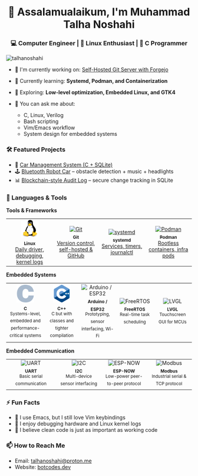 <h1 align="center">👋 Assalamualaikum, I'm Muhammad Talha Noshahi</h1>
<h3 align="center">💻 Computer Engineer | 🐧 Linux Enthusiast | 🔧 C Programmer</h3>

<p align="left"> <img src="https://komarev.com/ghpvc/?username=talhanoshahi&label=Profile%20views&color=0e75b6&style=flat" alt="talhanoshahi" /> </p>

- 🔭 I'm currently working on: [Self-Hosted Git Server with Forgejo](https://git.botcodes.dev/nextek)

- 🌱 Currently learning: **Systemd, Podman, and Containerization**

- 🧠 Exploring: **Low-level optimization, Embedded Linux, and GTK4**

- 💬 You can ask me about:
  - C, Linux, Verilog
  - Bash scripting
  - Vim/Emacs workflow
  - System design for embedded systems

### 🛠️ Featured Projects
- 🚗 [Car Management System (C + SQLite)](https://github.com/talhanoshahi/Car-Management-System-project-for-Database-Systems)
- 🕹️ [Bluetooth Robot Car](https://github.com/talhanoshahi/robot-car) – obstacle detection + music + headlights
- 📊 [Blockchain-style Audit Log](https://github.com/talhanoshahi/audit-log-system) – secure change tracking in SQLite

### 🧰 Languages & Tools

**Tools & Frameworks**
<table>
  <tr>
    <td align="center" width="120">
      <a href="https://www.linux.org/" target="_blank" rel="noreferrer">
        <img src="https://raw.githubusercontent.com/devicons/devicon/master/icons/linux/linux-original.svg" width="48" height="48" alt="Linux" />
        <br /><sub><b>Linux</b></sub>
        <br /><span>Daily driver, debugging, kernel logs</span>
      </a>
    </td>
    <td align="center" width="120">
      <a href="https://git-scm.com/" target="_blank" rel="noreferrer">
        <img src="https://www.vectorlogo.zone/logos/git-scm/git-scm-icon.svg" width="48" height="48" alt="Git" />
        <br /><sub><b>Git</b></sub>
        <br /><span>Version control, self-hosted & GitHub</span>
      </a>
    </td>
    <td align="center" width="120">
      <a href="https://www.freedesktop.org/wiki/Software/systemd/" target="_blank" rel="noreferrer">
        <img src="https://brand.systemd.io/assets/svg/systemd-logomark.svg" width="48" height="48" alt="systemd" />
        <br /><sub><b>systemd</b></sub>
        <br /><span>Services, timers, journalctl</span>
      </a>
    </td>
    <td align="center" width="120">
      <a href="https://podman.io/" target="_blank" rel="noreferrer">
        <img src="https://cdn.jsdelivr.net/gh/devicons/devicon/icons/podman/podman-original.svg" width="48" height="48" alt="Podman" />
        <br /><sub><b>Podman</b></sub>
        <br /><span>Rootless containers, infra pods</span>
      </a>
    </td>
  </tr>
</table>

**Embedded Systems**  
<table>
  <tr>
    <td align="center" width="120">
      <img src="https://raw.githubusercontent.com/devicons/devicon/master/icons/c/c-original.svg" width="48" height="48" alt="C" /><br/>
      <sub><b>C</b></sub><br/>
      <sup>Systems-level, embedded and performance-critical systems</sup>
    </td>
    <td align="center" width="120">
      <img src="https://raw.githubusercontent.com/devicons/devicon/master/icons/cplusplus/cplusplus-original.svg" width="48" height="48" alt="C++" /><br/>
      <sub><b>C++</b></sub><br/>
      <sup>C but with classes and tighter compilation</sup>
    </td>
    <td align="center" width="140">
      <img src="https://www.vectorlogo.zone/logos/arduino/arduino-icon.svg" width="40" height="40" alt="Arduino / ESP32" /><br/>
      <sub><b>Arduino / ESP32</b></sub><br/>
      <sup>Prototyping, sensor interfacing, Wi-Fi</sup>
    </td>
    <td align="center" width="140">
      <img src="https://upload.wikimedia.org/wikipedia/commons/8/82/FreeRTOS_Logo.png" width="40" height="40" alt="FreeRTOS" /><br/>
      <sub><b>FreeRTOS</b></sub><br/>
      <sup>Real-time task scheduling</sup>
    </td>
    <td align="center" width="140">
      <img src="https://camo.githubusercontent.com/14c8d3795dcab2820d0df0f591cea91a4e5996bc2b9340ff82dace3e201cda99/68747470733a2f2f6c76676c2e696f2f6769746875622d6173736574732f6c6f676f2d636f6c6f7265642e706e67" width="40" height="40" alt="LVGL" /><br/>
      <sub><b>LVGL</b></sub><br/>
      <sup>Touchscreen GUI for MCUs</sup>
    </td>
  </tr>
</table>

**Embedded Communication**  
<table>
  <tr>
    <td align="center" width="140">
      <img src="https://freesvg.org/download/150084" width="40" height="40" alt="UART" /><br/>
      <sub><b>UART</b></sub><br/>
      <sup>Basic serial communication</sup>
    </td>
    <td align="center" width="140">
      <img src="https://upload.wikimedia.org/wikipedia/commons/4/4b/I2C.svg" width="40" height="40" alt="I2C" /><br/>
      <sub><b>I2C</b></sub><br/>
      <sup>Multi-device sensor interfacing</sup>
    </td>
    <td align="center" width="140">
      <img src="https://raw.githubusercontent.com/espressif/esp-now/master/docs/_static/logo-esp-now.png" width="40" height="40" alt="ESP-NOW" /><br/>
      <sub><b>ESP-NOW</b></sub><br/>
      <sup>Low-power peer-to-peer protocol</sup>
    </td>
    <td align="center" width="140">
      <img src="https://upload.wikimedia.org/wikipedia/commons/thumb/0/0e/Modbus_logo.svg/512px-Modbus_logo.svg.png" width="40" height="40" alt="Modbus" /><br/>
      <sub><b>Modbus</b></sub><br/>
      <sup>Industrial serial & TCP protocol</sup>
    </td>
  </tr>
</table>

### ⚡ Fun Facts
- 🧠 I use Emacs, but I still love Vim keybindings
- 🔌 I enjoy debugging hardware and Linux kernel logs
- 🎯 I believe clean code is just as important as working code

### 📫 How to Reach Me
- Email: [talhanoshahi@proton.me](mailto:talhanoshahi@proton.me)
- Website: [botcodes.dev](https://botcodes.dev)

<!--
Muhammad Talha Noshahi | talhanoshahi | Computer Engineer | Linux | C | Emacs | Embedded Systems | Forgejo | Taxila Pakistan
-->
